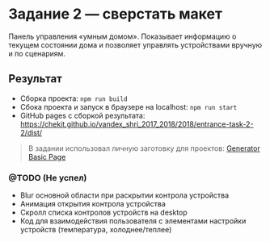 # Задание 2 — сверстать макет

Панель управления «умным домом». Показывает информацию о текущем состоянии дома и позволяет управлять устройствами вручную и по сценариям.

## Результат

- Сборка проекта: `npm run build`
- Cбока проекта и запуск в браузере на localhost: `npm run start`
- GitHub pages с сборкой результата: https://chekit.github.io/yandex_shri_2017_2018/2018/entrance-task-2-2/dist/

> В задании использовал личную заготовку для проектов: [Generator Basic Page](https://github.com/chekit/generator-basic-page)

### @TODO (Не успел)

- Blur основной области при раскрытии контрола устройства
- Анимация открытия контрола устройства
- Скролл списка контролов устройств на desktop
- Код для взаимодействия пользователя с элементами настройки устройств (температура, холоднее/теплее)
